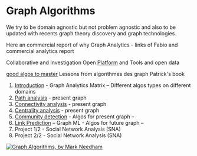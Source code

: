 # Graph Algorithms

We try to be domain agnostic but not problem agnostic and also to be updated with recents graph theory discovery and graph technologies.

Here an commercial report of why Graph Analytics - links of Fabio and commercial analytics report

Collaborative and Investigation Open [Platform](./platform.md) and Tools and open data 

[good algos to master](https://towardsdatascience.com/data-scientists-the-five-graph-algorithms-that-you-should-know-30f454fa5513)
Lessons from algorithmes des graph Patrick's book


1.	[Introduction](./introduction.md) - Graph Analytics Matrix – Different algos types on different domains
2.	[Path analysis](.path_finding/pathFinding.md) - present graph
3.	[Connectivity analysis](./connectivityAnalysis.md) - present graph
4.	[Centrality analysis](centralityAnalysis.md)  - present graph
5.	[Community detection](./communityDetection.md) - Algos for present graph – 
6.	[Link Prediction](./linkPrediction.md) – Graph ML - Algos for future graph – 
7.	Project 1/2 - Social Network Analysis (SNA) 
8.	Project 2/2 - Social Network Analysis (SNA)  




[![Graph Algorithms, by Mark Needham](http://akamaicovers.oreilly.com/images/9781492047612/cat.gif)](https://www.safaribooksonline.com/library/view/title/9781492047674//)
